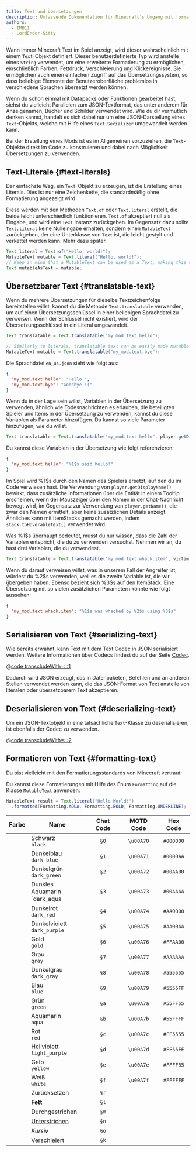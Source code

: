 ```yaml
---
title: Text und Übersetzungen
description: Umfassende Dokumentation für Minecraft's Umgang mit formatiertem Text und Übersetzungen.
authors:
  - IMB11
  - LordEnder-Kitty
---
```


<!-- markdownlint-configure-file { MD033: { allowed_elements: [br, ColorSwatch, u] } } -->

Wann immer Minecraft Text im Spiel anzeigt, wird dieser wahrscheinlich mit einem `Text`-Objekt definiert.
Dieser benutzerdefinierte Typ wird anstelle eines `String` verwendet, um eine erweiterte Formatierung zu ermöglichen, einschließlich Farben, Fettdruck, Verschleierung und Klickereignisse. Sie ermöglichen auch einen einfachen Zugriff auf das Übersetzungssystem, so dass beliebige Elemente der Benutzeroberfläche problemlos in verschiedene Sprachen übersetzt werden können.

Wenn du schon einmal mit Datapacks oder Funktionen gearbeitet hast, siehst du vielleicht Parallelen zum JSON-Textformat, das unter anderem für Anzeigenamen, Bücher und Schilder verwendet wird. Wie du dir vermutlich denken kannst, handelt es sich dabei nur um eine JSON-Darstellung eines `Text`-Objekts, welche mit Hilfe eines `Text.Serializer` umgewandelt werden kann.

Bei der Erstellung eines Mods ist es im Allgemeinen vorzuziehen, die `Text`-Objekte direkt im Code zu konstruieren und dabei nach Möglichkeit Übersetzungen zu verwenden.

## Text-Literale {#text-literals}

Der einfachste Weg, ein `Text`-Objekt zu erzeugen, ist die Erstellung eines Literals. Dies ist nur eine Zeichenkette, die standardmäßig ohne Formatierung angezeigt wird.

Diese werden mit den Methoden `Text.of` oder `Text.literal` erstellt, die beide leicht unterschiedlich funktionieren. `Text.of` akzeptiert null als Eingabe, und wird eine `Text` Instanz zurückgeben. Im Gegensatz dazu sollte `Text.literal` keine Nulleingabe erhalten, sondern einen `MutableText` zurückgeben, der eine Unterklasse von `Text` ist, die leicht gestylt und verkettet werden kann. Mehr dazu später.

```java
Text literal = Text.of("Hello, world!");
MutableText mutable = Text.literal("Hello, world!");
// Keep in mind that a MutableText can be used as a Text, making this valid:
Text mutableAsText = mutable;
```

## Übersetzbarer Text {#translatable-text}

Wenn du mehrere Übersetzungen für dieselbe Textzeichenfolge bereitstellen willst, kannst du die Methode `Text.translatable` verwenden, um auf einen Übersetzungsschlüssel in einer beliebigen Sprachdatei zu verweisen. Wenn der Schlüssel nicht existiert, wird der Übersetzungsschlüssel in ein Literal umgewandelt.

```java
Text translatable = Text.translatable("my_mod.text.hello");

// Similarly to literals, translatable text can be easily made mutable.
MutableText mutable = Text.translatable("my_mod.text.bye");
```

Die Sprachdatei `en_us.json` sieht wie folgt aus:

```json
{
  "my_mod.text.hello": "Hello!",
  "my_mod.text.bye": "Goodbye :("
}
```

Wenn du in der Lage sein willst, Variablen in der Übersetzung zu verwenden, ähnlich wie Todesnachrichten es erlauben, die beteiligten Spieler und Items in der Übersetzung zu verwenden, kannst du diese Variablen als Parameter hinzufügen. Du kannst so viele Parameter hinzufügen, wie du willst.

```java
Text translatable = Text.translatable("my_mod.text.hello", player.getDisplayName());
```

Du kannst diese Variablen in der Übersetzung wie folgt referenzieren:

```json
{
  "my_mod.text.hello": "%1$s said hello!"
}
```

Im Spiel wird %1\$s durch den Namen des Spielers ersetzt, auf den du im Code verwiesen hast. Die Verwendung von `player.getDisplayName()` bewirkt, dass zusätzliche Informationen über die Entität in einem Tooltip erscheinen, wenn der Mauszeiger über den Namen in der Chat-Nachricht bewegt wird, im Gegensatz zur Verwendung von `player.getName()`, die zwar den Namen ermittelt, aber keine zusätzlichen Details anzeigt. Ähnliches kann mit ItemStacks gemacht werden, indem `stack.toHoverableText()` verwendet wird.

Was %1\$s überhaupt bedeutet, musst du nur wissen, dass die Zahl der Variablen entspricht, die du zu verwenden versuchst. Nehmen wir an, du hast drei Variablen, die du verwendest.

```java
Text translatable = Text.translatable("my_mod.text.whack.item", victim.getDisplayName(), attacker.getDisplayName(), itemStack.toHoverableText());
```

Wenn du darauf verweisen willst, was in unserem Fall der Angreifer ist, würdest du %2\$s verwenden, weil es die zweite Variable ist, die wir übergeben haben. Ebenso bezieht sich %3\$s auf den ItemStack. Eine Übersetzung mit so vielen zusätzlichen Parametern könnte wie folgt aussehen:

```json
{
  "my_mod.text.whack.item": "%1$s was whacked by %2$s using %3$s"
}
```

## Serialisieren von Text {#serializing-text}

<!-- NOTE: These have been put into the reference mod as they're likely to be updated to codecs in the next few updates. -->

Wie bereits erwähnt, kann Text mit dem Text Codec in JSON serialisiert werden. Weitere Informationen über Codecs findest du auf der Seite [Codec](./codecs).

@[code transcludeWith=:::1](@/reference/latest/src/client/java/com/example/docs/rendering/TextTests.java)

Dadurch wird JSON erzeugt, das in Datenpaketen, Befehlen und an anderen Stellen verwendet werden kann, die das JSON-Format von Text anstelle von literalen oder übersetzbarem Text akzeptieren.

## Deserialisieren von Text {#deserializing-text}

Um ein JSON-Textobjekt in eine tatsächliche `Text`-Klasse zu deserialisieren, ist ebenfalls der Codec zu verwenden.

@[code transcludeWith=:::2](@/reference/latest/src/client/java/com/example/docs/rendering/TextTests.java)

## Formatieren von Text {#formatting-text}

Du bist vielleicht mit den Formatierungsstandards von Minecraft vertraut:

Du kannst diese Formatierungen mit Hilfe des Enum `Formatting` auf die Klasse `MutableText` anwenden:

```java
MutableText result = Text.literal("Hello World!")
  .formatted(Formatting.AQUA, Formatting.BOLD, Formatting.UNDERLINE);
```

|              Farbe              | Name                                                    | Chat Code |  MOTD Code |  Hex Code |
| :-----------------------------: | ------------------------------------------------------- | :-------: | :--------: | :-------: |
| <ColorSwatch color="#000000" /> | Schwarz<br />`black`                                    |    `§0`   | `\u00A70` | `#000000` |
| <ColorSwatch color="#0000AA" /> | Dunkelblau<br />`dark_blue`                             |    `§1`   | `\u00A71` | `#0000AA` |
| <ColorSwatch color="#00AA00" /> | Dunkelgrün<br />`dark_green`                            |    `§2`   | `\u00A72` | `#00AA00` |
| <ColorSwatch color="#00AAAA" /> | Dunkles Aquamarin<br />\`dark_aqua |    `§3`   | `\u00A73` | `#00AAAA` |
| <ColorSwatch color="#AA0000" /> | Dunkelrot<br />`dark_red`                               |    `§4`   | `\u00A74` | `#AA0000` |
| <ColorSwatch color="#AA00AA" /> | Dunkelviolett<br />`dark_purple`                        |    `§5`   | `\u00A75` | `#AA00AA` |
| <ColorSwatch color="#FFAA00" /> | Gold<br />`gold`                                        |    `§6`   | `\u00A76` | `#FFAA00` |
| <ColorSwatch color="#AAAAAA" /> | Grau<br />`gray`                                        |    `§7`   | `\u00A77` | `#AAAAAA` |
| <ColorSwatch color="#555555" /> | Dunkelgrau<br />`dark_gray`                             |    `§8`   | `\u00A78` | `#555555` |
| <ColorSwatch color="#5555FF" /> | Blau<br />`blue`                                        |    `§9`   | `\u00A79` | `#5555FF` |
| <ColorSwatch color="#55FF55" /> | Grün<br />`green`                                       |    `§a`   | `\u00A7a` | `#55FF55` |
| <ColorSwatch color="#55FFFF" /> | Aquamarin<br />`aqua`                                   |    `§b`   | `\u00A7b` | `#55FFFF` |
| <ColorSwatch color="#FF5555" /> | Rot<br />`red`                                          |    `§c`   | `\u00A7c` | `#FF5555` |
| <ColorSwatch color="#FF55FF" /> | Hellviolett<br />`light_purple`                         |    `§d`   | `\u00A7d` | `#FF55FF` |
| <ColorSwatch color="#FFFF55" /> | Gelb<br />`yellow`                                      |    `§e`   | `\u00A7e` | `#FFFF55` |
| <ColorSwatch color="#FFFFFF" /> | Weiß<br />`white`                                       |    `§f`   | `\u00A7f` | `#FFFFFF` |
|                                 | Zurücksetzen                                            |    `§r`   |            |           |
|                                 | **Fett**                                                |    `§l`   |            |           |
|                                 | ~~Durchgestrichen~~                                     |    `§m`   |            |           |
|                                 | <u>Unterstrichen</u>                                    |    `§n`   |            |           |
|                                 | _Kursiv_                                                |    `§o`   |            |           |
|                                 | Verschleiert                                            |    `§k`   |            |           |
